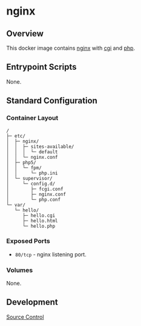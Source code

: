 # nginx

## Overview

This docker image contains [nginx](https://nginx.com/) with [cgi](https://en.wikipedia.org/wiki/Common_Gateway_Interface) and [php](https://php.net/).

## Entrypoint Scripts

None.

## Standard Configuration

### Container Layout

```
/
├─ etc/
│  ├─ nginx/
│  │  ├─ sites-available/
│  │  │  └─ default
│  │  └─ nginx.conf
│  ├─ php5/
│  │  └─ fpm/
│  │     └─ php.ini
│  └─ supervisor/
│     └─ config.d/
│        ├─ fcgi.conf
│        ├─ nginx.conf
│        └─ php.conf
└─ var/
   └─ hello/
      ├─ hello.cgi
      ├─ hello.html
      └─ hello.php
```

### Exposed Ports

* `80/tcp` - nginx listening port.

### Volumes

None.

## Development

[Source Control](https://github.com/crashvb/nginx-docker)

